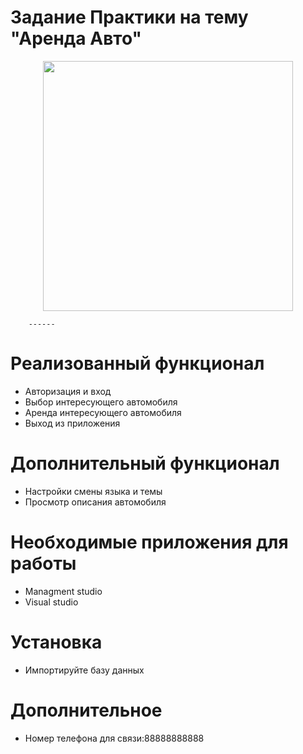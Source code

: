 # Задание Практики на тему "Аренда Авто"
<p align="center"><img src="https://di-uploads-pod5.dealerinspire.com/brownautogroup/uploads/2018/06/2018-Honda-Civic-COLOR-AegeanBlue.jpg" width="400"></p>


        ------
# Реализованный функционал
- Авторизация и вход
- Выбор интересующего автомобиля
- Аренда интересующего автомобиля
- Выход из приложения
# Дополнительный функционал
- Настройки смены языка и темы
- Просмотр описания автомобиля
# Необходимые приложения для работы
- Managment studio
- Visual studio
# Установка
- Импортируйте базу данных
# Дополнительное
- Номер телефона для связи:88888888888
